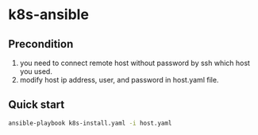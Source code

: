 # k8s-ansible

## Precondition
 1. you need to connect remote host without password by ssh which host you used.
 2. modify host ip address, user, and password in host.yaml file.

## Quick start
```bash
ansible-playbook k8s-install.yaml -i host.yaml
